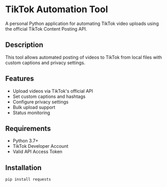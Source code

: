 # TikTok Automation Tool

A personal Python application for automating TikTok video uploads using the official TikTok Content Posting API.

## Description
This tool allows automated posting of videos to TikTok from local files with custom captions and privacy settings.

## Features
- Upload videos via TikTok's official API
- Set custom captions and hashtags
- Configure privacy settings
- Bulk upload support
- Status monitoring

## Requirements
- Python 3.7+
- TikTok Developer Account
- Valid API Access Token

## Installation
```bash
pip install requests
